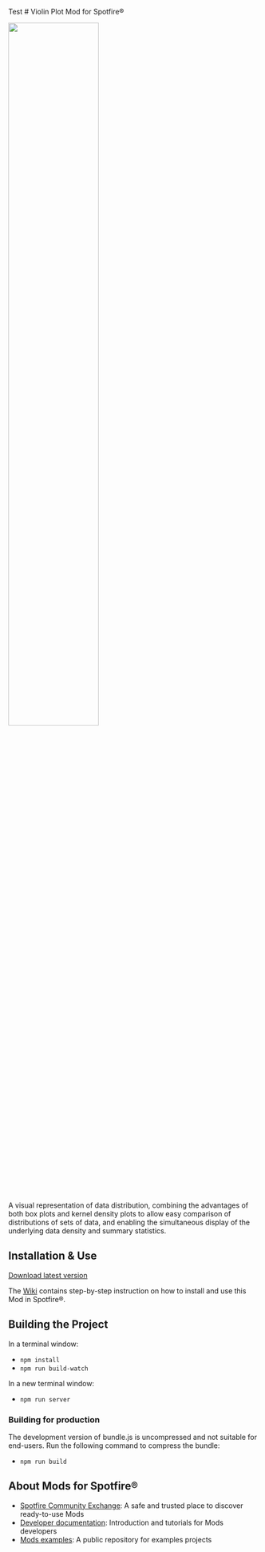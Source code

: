 Test # Violin Plot Mod for Spotfire®

<img src="assets/violin.png" width="60%"/>

A visual representation of data distribution, combining the advantages of both box plots and kernel density plots to allow easy comparison of distributions of sets of data, and enabling the simultaneous display of the underlying data density and summary statistics.

## Installation & Use

[Download latest version](https://github.com/spotfiresoftware/spotfire-mod-violin/releases)

The [Wiki](https://github.com/spotfiresoftware/spotfire-mod-violin/wiki) contains step-by-step instruction on how to install and use this Mod in Spotfire®.

## Building the Project

In a terminal window:
- `npm install`
- `npm run build-watch`

In a new terminal window:
- `npm run server`

### Building for production

The development version of bundle.js is uncompressed and not suitable for end-users. Run the following command to compress the bundle:
- `npm run build`

## About Mods for Spotfire®
-   [Spotfire Community Exchange](https://community.spotfire.com/files/): A safe and trusted place to discover ready-to-use Mods
-   [Developer documentation](https://spotfiresoftware.github.io/spotfire-mods/docs/): Introduction and tutorials for Mods developers
-   [Mods examples](https://github.com/TIBCOSoftware/spotfire-mods/): A public repository for examples projects
